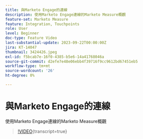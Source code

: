 ```yaml
---
title: 與Marketo Engage的連線
description: 使用Marketo Engage連線的Marketo Measure概觀
feature-set: Marketo Measure
feature: Integration, Touchpoints
role: User
level: Beginner
doc-type: Feature Video
last-substantial-update: 2023-09-22T00:00:00Z
jira: KT-14047
thumbnail: 3424426.jpeg
exl-id: f5bcab7e-16f0-4385-b5e6-14a41768046a
source-git-commit: d2efe7e48e06ebb4f39716f9cc9612bd67451eb5
workflow-type: tm+mt
source-wordcount: '26'
ht-degree: 0%

---
```


# 與Marketo Engage的連線

使用Marketo Engage連線的Marketo Measure概觀

>[!VIDEO](https://video.tv.adobe.com/v/3424426/?learn=on){transcript=true}
